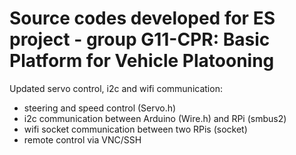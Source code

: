 # Source codes developed for ES project - group G11-CPR: Basic Platform for Vehicle Platooning

Updated servo control, i2c and wifi communication:
- steering and speed control (Servo.h)
- i2c communication between Arduino (Wire.h) and RPi (smbus2)
- wifi socket communication between two RPis (socket)
- remote control via VNC/SSH






